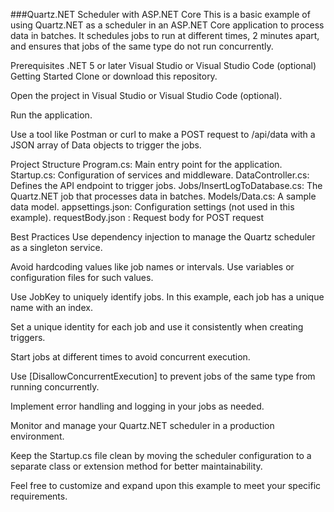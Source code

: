 ###Quartz.NET Scheduler with ASP.NET Core
This is a basic example of using Quartz.NET as a scheduler in an ASP.NET Core application to process data in batches. It schedules jobs to run at different times, 2 minutes apart, and ensures that jobs of the same type do not run concurrently.

Prerequisites
.NET 5 or later
Visual Studio or Visual Studio Code (optional)
Getting Started
Clone or download this repository.

Open the project in Visual Studio or Visual Studio Code (optional).

Run the application.

Use a tool like Postman or curl to make a POST request to /api/data with a JSON array of Data objects to trigger the jobs.

Project Structure
Program.cs: Main entry point for the application.
Startup.cs: Configuration of services and middleware.
DataController.cs: Defines the API endpoint to trigger jobs.
Jobs/InsertLogToDatabase.cs: The Quartz.NET job that processes data in batches.
Models/Data.cs: A sample data model.
appsettings.json: Configuration settings (not used in this example).
requestBody.json : Request body for POST request

Best Practices
Use dependency injection to manage the Quartz scheduler as a singleton service.

Avoid hardcoding values like job names or intervals. Use variables or configuration files for such values.

Use JobKey to uniquely identify jobs. In this example, each job has a unique name with an index.

Set a unique identity for each job and use it consistently when creating triggers.

Start jobs at different times to avoid concurrent execution.

Use [DisallowConcurrentExecution] to prevent jobs of the same type from running concurrently.

Implement error handling and logging in your jobs as needed.

Monitor and manage your Quartz.NET scheduler in a production environment.

Keep the Startup.cs file clean by moving the scheduler configuration to a separate class or extension method for better maintainability.

Feel free to customize and expand upon this example to meet your specific requirements.